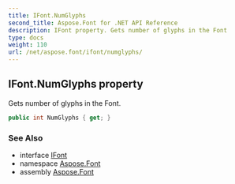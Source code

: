 ```yaml
---
title: IFont.NumGlyphs
second_title: Aspose.Font for .NET API Reference
description: IFont property. Gets number of glyphs in the Font
type: docs
weight: 110
url: /net/aspose.font/ifont/numglyphs/
---
```

## IFont.NumGlyphs property

Gets number of glyphs in the Font.

```csharp
public int NumGlyphs { get; }
```

### See Also

* interface [IFont](../)
* namespace [Aspose.Font](../../ifont/)
* assembly [Aspose.Font](../../../)


